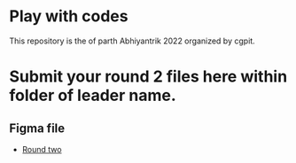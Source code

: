 # Play with codes

This repository is the of parth Abhiyantrik 2022 organized by cgpit.

# Submit your round 2 files here within folder of leader name.

## Figma file
 - [Round two](https://www.figma.com/file/vjIH2fff7Luxuh9z8qAgSs/Round-1?node-id=0%3A1)
